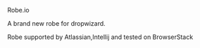 Robe.io

A brand new robe for dropwizard.

Robe supported by Atlassian,Intellij and tested on BrowserStack